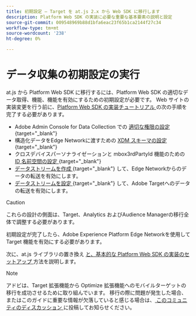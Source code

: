 ```yaml
---
title: 初期設定 – Target を at.js 2.x から Web SDK に移行します
description: Platform Web SDK の実装に必要な重要な基本要素の説明と設定
source-git-commit: 009548969b88d1bfa6eac23f65b1ca2144f27c34
workflow-type: tm+mt
source-wordcount: '238'
ht-degree: 0%

---
```


# データ収集の初期設定の実行

at.js から Platform Web SDK に移行するには、Platform Web SDK の適切なデータ取得、機能、機能を有効にするための初期設定が必要です。 Web サイトの実装変更を行う前に、[Platform Web SDK の実装チュートリアル ](https://experienceleague.adobe.com/docs/platform-learn/implement-web-sdk/overview.html?lang=ja) の次の手順を完了する必要があります。

- Adobe Admin Console for Data Collection での [ 適切な権限の設定 ](https://experienceleague.adobe.com/en/docs/platform-learn/implement-web-sdk/overview#prerequisites){target="_blank"}
- 構造化データをEdge Networkに渡すための [XDM スキーマの設定 ](https://experienceleague.adobe.com/docs/platform-learn/implement-web-sdk/initial-configuration/configure-schemas.html){target="_blank"}
- クロスデバイスパーソナライゼーションと mbox3rdPartyId 機能のための [ID 名前空間の設定 ](https://experienceleague.adobe.com/docs/platform-learn/implement-web-sdk/initial-configuration/configure-identities.html){target="_blank"}
- [ データストリームを作成 ](https://experienceleague.adobe.com/docs/platform-learn/implement-web-sdk/initial-configuration/configure-datastream.html){target="_blank"} して、Edge Networkからのデータの転送を有効にします。
- [ データストリームを設定 ](https://experienceleague.adobe.com/docs/platform-learn/implement-web-sdk/applications-setup/setup-target.html#configure-the-datastream){target="_blank"} して、Adobe Targetへのデータの転送を有効にします。

>[!CAUTION]
>
>これらの設計の側面は、Target、Analytics およびAudience Managerの移行全体で調整する必要があります。

初期設定が完了したら、Adobe Experience Platform Edge Networkを使用して Target 機能を有効にする必要があります。

次に、at.js ライブラリの置き換え [ と、基本的な Platform Web SDK の実装のセットアップ ](replace-library.md) 方法を説明します。

>[!NOTE]
>
>アドビは、Target 拡張機能から Optimize 拡張機能へのモバイルターゲットの移行を成功させるために取り組んでいます。 移行の際に問題が発生した場合、またはこのガイドに重要な情報が欠落していると感じる場合は、[ このコミュニティのディスカッション ](https://experienceleaguecommunities.adobe.com/t5/adobe-experience-platform-data/tutorial-discussion-migrate-target-from-at-js-to-web-sdk/m-p/575587#M463) に投稿してお知らせください。
